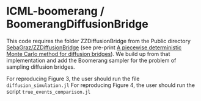 # ICML-boomerang / BoomerangDiffusionBridge

This code requires the folder ZZDiffusionBridge from the Public directory [SebaGraz/ZZDiffusionBridge](https://github.com/SebaGraz/ZZDiffusionBridge) (see pre-print [A piecewise deterministic Monte Carlo method for diffusion bridges](https://arxiv.org/abs/2001.05889)). We build up from that implementation and add the Boomerang sampler for the problem of sampling diffusion bridges.

For reproducing Figure 3, the user should run the file `diffusion_simulation.jl` 
For reproducing Figure 4, the user should run the script `true_events_comparison.jl`
